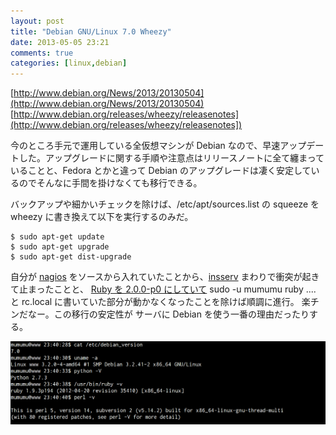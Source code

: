 ```yaml
---
layout: post
title: "Debian GNU/Linux 7.0 Wheezy"
date: 2013-05-05 23:21
comments: true
categories: [linux,debian]
---
```


[http://www.debian.org/News/2013/20130504](http://www.debian.org/News/2013/20130504)  
[http://www.debian.org/releases/wheezy/releasenotes](http://www.debian.org/releases/wheezy/releasenotes])

今のところ手元で運用している全仮想マシンが Debian なので、早速アップデートした。アップグレードに関する手順や注意点はリリースノートに全て纏まっていることと、Fedora とかと違って Debian のアップグレードは凄く安定しているのでそんなに手間を掛けなくても移行できる。

バックアップや細かいチェックを除けば、/etc/apt/sources.list の squeeze を wheezy に書き換えて以下を実行するのみだ。

	$ sudo apt-get update
	$ sudo apt-get upgrade
	$ sudo apt-get dist-upgrade

自分が [nagios](http://www.nagios.org/) をソースから入れていたことから、[insserv](http://wiki.debian.org/LSBInitScripts/DependencyBasedBoot) まわりで衝突が起きて止まったことと、 [Ruby を 2.0.0-p0 にしていて](/blog/2013/04/27/ruby-2-dot-0-0-p0/) sudo -u mumumu ruby .... と rc.local に書いていた部分が動かなくなったことを除けば順調に進行。 楽チンだなー。この移行の安定性が サーバに Debian を使う一番の理由だったりする。

![debian upgrade complete!](/images/debian_wheezy_upgrade_complete.png)
